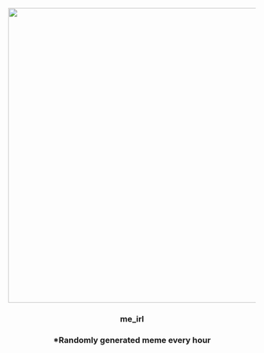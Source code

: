 <p align="center">
        <img src="https://i.redd.it/9erhs68dwgo91.jpg" width="600" height="600">
        </p>
        <h3 align="center">me_irl</h3>
        <h3 align="center">*Randomly generated meme every hour</h3>
    